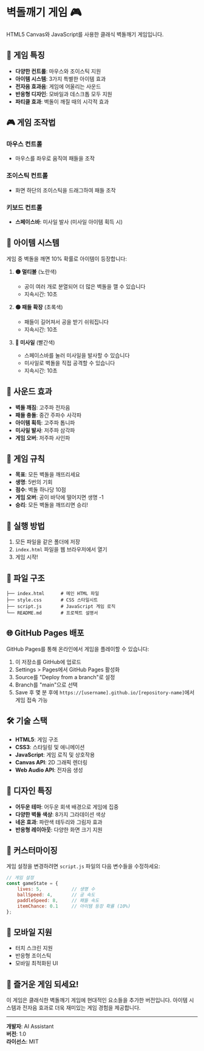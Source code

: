 # 벽돌깨기 게임 🎮

HTML5 Canvas와 JavaScript를 사용한 클래식 벽돌깨기 게임입니다.

## 🎯 게임 특징

- **다양한 컨트롤**: 마우스와 조이스틱 지원
- **아이템 시스템**: 3가지 특별한 아이템 효과
- **전자음 효과음**: 게임에 어울리는 사운드
- **반응형 디자인**: 모바일과 데스크톱 모두 지원
- **파티클 효과**: 벽돌이 깨질 때의 시각적 효과

## 🎮 게임 조작법

### 마우스 컨트롤
- 마우스를 좌우로 움직여 패들을 조작

### 조이스틱 컨트롤
- 화면 하단의 조이스틱을 드래그하여 패들 조작

### 키보드 컨트롤
- **스페이스바**: 미사일 발사 (미사일 아이템 획득 시)

## 🎁 아이템 시스템

게임 중 벽돌을 깨면 10% 확률로 아이템이 등장합니다:

1. **🟡 멀티볼** (노란색)
   - 공이 여러 개로 분열되어 더 많은 벽돌을 깰 수 있습니다
   - 지속시간: 10초

2. **🟢 패들 확장** (초록색)
   - 패들이 길어져서 공을 받기 쉬워집니다
   - 지속시간: 10초

3. **🔴 미사일** (빨간색)
   - 스페이스바를 눌러 미사일을 발사할 수 있습니다
   - 미사일로 벽돌을 직접 공격할 수 있습니다
   - 지속시간: 10초

## 🎵 사운드 효과

- **벽돌 깨짐**: 고주파 전자음
- **패들 충돌**: 중간 주파수 사각파
- **아이템 획득**: 고주파 톱니파
- **미사일 발사**: 저주파 삼각파
- **게임 오버**: 저주파 사인파

## 🎯 게임 규칙

- **목표**: 모든 벽돌을 깨뜨리세요
- **생명**: 5번의 기회
- **점수**: 벽돌 하나당 10점
- **게임 오버**: 공이 바닥에 떨어지면 생명 -1
- **승리**: 모든 벽돌을 깨뜨리면 승리!

## 🚀 실행 방법

1. 모든 파일을 같은 폴더에 저장
2. `index.html` 파일을 웹 브라우저에서 열기
3. 게임 시작!

## 📁 파일 구조

```
├── index.html      # 메인 HTML 파일
├── style.css       # CSS 스타일시트
├── script.js       # JavaScript 게임 로직
└── README.md       # 프로젝트 설명서
```

## 🌐 GitHub Pages 배포

GitHub Pages를 통해 온라인에서 게임을 플레이할 수 있습니다:

1. 이 저장소를 GitHub에 업로드
2. Settings > Pages에서 GitHub Pages 활성화
3. Source를 "Deploy from a branch"로 설정
4. Branch를 "main"으로 선택
5. Save 후 몇 분 후에 `https://[username].github.io/[repository-name]`에서 게임 접속 가능

## 🛠️ 기술 스택

- **HTML5**: 게임 구조
- **CSS3**: 스타일링 및 애니메이션
- **JavaScript**: 게임 로직 및 상호작용
- **Canvas API**: 2D 그래픽 렌더링
- **Web Audio API**: 전자음 생성

## 🎨 디자인 특징

- **어두운 테마**: 어두운 회색 배경으로 게임에 집중
- **다양한 벽돌 색상**: 8가지 그라데이션 색상
- **네온 효과**: 파란색 테두리와 그림자 효과
- **반응형 레이아웃**: 다양한 화면 크기 지원

## 🔧 커스터마이징

게임 설정을 변경하려면 `script.js` 파일의 다음 변수들을 수정하세요:

```javascript
// 게임 설정
const gameState = {
    lives: 5,           // 생명 수
    ballSpeed: 4,       // 공 속도
    paddleSpeed: 8,     // 패들 속도
    itemChance: 0.1     // 아이템 등장 확률 (10%)
};
```

## 📱 모바일 지원

- 터치 스크린 지원
- 반응형 조이스틱
- 모바일 최적화된 UI

## 🎉 즐거운 게임 되세요!

이 게임은 클래식한 벽돌깨기 게임에 현대적인 요소들을 추가한 버전입니다. 
아이템 시스템과 전자음 효과로 더욱 재미있는 게임 경험을 제공합니다.

---

**개발자**: AI Assistant  
**버전**: 1.0  
**라이선스**: MIT
